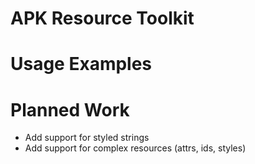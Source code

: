 APK Resource Toolkit
====================


Usage Examples
==============


Planned Work
============
- Add support for styled strings
- Add support for complex resources (attrs, ids, styles)
